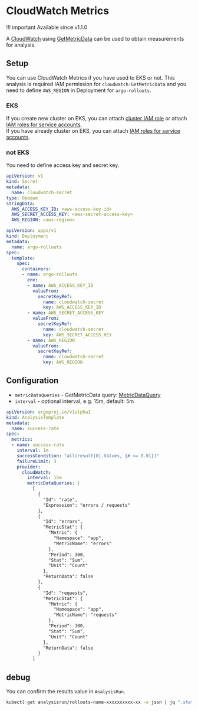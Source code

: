 # CloudWatch Metrics

!!! important
    Available since v1.1.0

A [CloudWatch](https://aws.amazon.com/cloudwatch/) using [GetMetricData](https://docs.aws.amazon.com/AmazonCloudWatch/latest/APIReference/API_GetMetricData.html) can be used to obtain measurements for analysis.

## Setup

You can use CloudWatch Metrics if you have used to EKS or not. This analysis is required IAM permission for `cloudwatch:GetMetricData` and you need to define `AWS_REGION` in Deployment for `argo-rollouts`.

### EKS

If you create new cluster on EKS, you can attach [cluster IAM role](https://docs.aws.amazon.com/eks/latest/userguide/service_IAM_role.html) or attach [IAM roles for service accounts](https://docs.aws.amazon.com/eks/latest/userguide/iam-roles-for-service-accounts.html).  
If you have already cluster on EKS, you can attach [IAM roles for service accounts](https://docs.aws.amazon.com/eks/latest/userguide/iam-roles-for-service-accounts.html).

### not EKS

You need to define access key and secret key.

```yaml
apiVersion: v1
kind: Secret
metadata:
  name: cloudwatch-secret
type: Opaque
stringData:
  AWS_ACCESS_KEY_ID: <aws-access-key-id>
  AWS_SECRET_ACCESS_KEY: <aws-secret-access-key>
  AWS_REGION: <aws-region>
```

```yaml
apiVersion: apps/v1
kind: Deployment
metadata:
  name: argo-rollouts
spec:
  template:
    spec:
      containers:
      - name: argo-rollouts
        env:
        - name: AWS_ACCESS_KEY_ID
          valueFrom:
            secretKeyRef:
              name: cloudwatch-secret
              key: AWS_ACCESS_KEY_ID
        - name: AWS_SECRET_ACCESS_KEY
          valueFrom:
            secretKeyRef:
              name: cloudwatch-secret
              key: AWS_SECRET_ACCESS_KEY
        - name: AWS_REGION
          valueFrom:
            secretKeyRef:
              name: cloudwatch-secret
              key: AWS_REGION
```

## Configuration

- `metricDataQueries` - GetMetricData query: [MetricDataQuery](https://docs.aws.amazon.com/AmazonCloudWatch/latest/APIReference/API_MetricDataQuery.html)
- `interval` - optional interval, e.g. 15m, default: 5m

```yaml
apiVersion: argoproj.io/v1alpha1
kind: AnalysisTemplate
metadata:
  name: success-rate
spec:
  metrics:
  - name: success-rate
    interval: 1m
    successCondition: "all(result[0].Values, {# <= 0.01})"
    failureLimit: 3
    provider:
      cloudWatch:
        interval: 15m
        metricDataQueries: |
          [
            {
              "Id": "rate",
              "Expression": "errors / requests"
            },
            {
              "Id": "errors",
              "MetricStat": {
                "Metric": {
                  "Namespace": "app",
                  "MetricName": "errors"
                },
                "Period": 300,
                "Stat": "Sum",
                "Unit": "Count"
              },
              "ReturnData": false
            },
            {
              "Id": "requests",
              "MetricStat": {
                "Metric": {
                  "Namespace": "app",
                  "MetricName": "requests"
                },
                "Period": 300,
                "Stat": "Sum",
                "Unit": "Count"
              },
              "ReturnData": false
            }
          ]
```

## debug

You can confirm the results value in `AnalysisRun`.

```bash
kubectl get analysisrun/rollouts-name-xxxxxxxxxx-xx -o json | jq ".status.metricResults"
```
